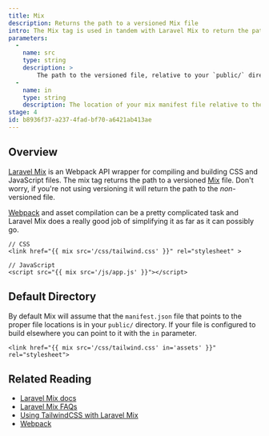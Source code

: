```yaml
---
title: Mix
description: Returns the path to a versioned Mix file
intro: The Mix tag is used in tandem with Laravel Mix to return the path to versioned CSS and JavaScript files.
parameters:
  -
    name: src
    type: string
    description: >
        The path to the versioned file, relative to your `public/` directory.
  -
    name: in
    type: string
    description: The location of your mix manifest file relative to the `public/` directory.
stage: 4
id: b8936f37-a237-4fad-bf70-a6421ab413ae
---
```

## Overview
[Laravel Mix][mix] is an Webpack API wrapper for compiling and building CSS and JavaScript files. The mix tag returns the path to a versioned [Mix][mix] file. Don't worry, if you're not using versioning it will return the path to the _non_-versioned file.

[Webpack][webpack] and asset compilation can be a pretty complicated task and Laravel Mix does a really good job of simplifying it as far as it can possibly go.

```
// CSS
<link href="{{ mix src='/css/tailwind.css' }}" rel="stylesheet" >

// JavaScript
<script src="{{ mix src='/js/app.js' }}"></script>
```

## Default Directory

By default Mix will assume that the `manifest.json` file that points to the proper file locations is in your `public/` directory. If your file is configured to build elsewhere you can point to it with the `in` parameter.

```
<link href="{{ mix src='/css/tailwind.css' in='assets' }}" rel="stylesheet">
```

## Related Reading

- [Laravel Mix docs][mix]
- [Laravel Mix FAQs](https://laravel-mix.com/docs/4.0/faq)
- [Using TailwindCSS with Laravel Mix](https://tailwindcss.com/docs/installation/#laravel-mix)
- [Webpack][webpack]

[mix]: https://laravel.com/docs/6.x/mix
[webpack]: https://webpack.js.org/
